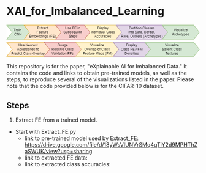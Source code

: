 # XAI_for_Imbalanced_Learning

![Framework](/framework1.png)

This repository is for the paper, "eXplainable AI for Imbalanced Data."
It contains the code and links to obtain pre-trained models, as well as the steps, to reproduce several of the visualizations listed in the paper.  Please note that the code provided below is for the CIFAR-10 dataset.
## Steps
1. Extract FE from a trained model.
  - Start with Extract_FE.py
    - link to pre-trained model used by Extract_FE: https://drive.google.com/file/d/18yWsVlUNVrSMq4qTlY2d9MPHThZaSWUK/view?usp=sharing
    - link to extracted FE data: 
    - link to extracted class accuracies: 
    
    





